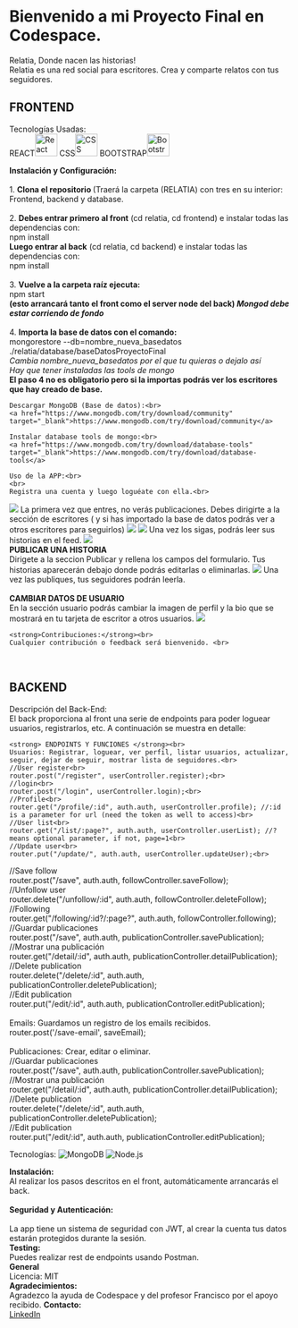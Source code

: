<h1> <strong>Bienvenido a mi Proyecto Final en Codespace.</strong> </h1>
Relatia, Donde nacen las historias!<br>
Relatia es una red social para escritores. Crea y comparte relatos con tus seguidores. 

<h2><strong> FRONTEND </strong></h2>
Tecnologías Usadas:<br>
REACT<img src="https://cdn.jsdelivr.net/gh/devicons/devicon/icons/react/react-original.svg" alt="React Icon" style="width:40px; height:40px;"> 
CSS<img src="https://cdn.jsdelivr.net/gh/devicons/devicon/icons/css3/css3-original.svg" alt="CSS Icon" style="width:40px; height:40px;"> 
BOOTSTRAP<img src="https://cdn.jsdelivr.net/gh/devicons/devicon/icons/bootstrap/bootstrap-original.svg" alt="Bootstrap Icon" style="width:40px; height:40px;"> 

<strong>Instalación y Configuración:</strong><br>
<br>
    1. <strong>Clona el repositorio </strong> (Traerá la carpeta (RELATIA) con tres en su interior: Frontend, backend y database.<br>
    <br>
    2. <strong>Debes entrar primero al front</strong> (cd relatia, cd frontend) e instalar todas las dependencias con:<br> npm install<br>
       <strong>Luego entrar al back</strong> (cd relatia, cd backend) e instalar todas las dependencias con:<br> npm install<br>
       <br>
    3. <strong>Vuelve a la carpeta raíz ejecuta:</strong><br> 
    npm start<br> 
    <strong>(esto arrancará tanto el front como el server node del back) *Mongod debe estar corriendo de fondo*</strong><br>
    <br>
    4. <strong>Importa la base de datos con el comando:</strong><br>
    mongorestore --db=nombre_nueva_basedatos ./relatia/database/baseDatosProyectoFinal<br> 
    *Cambia nombre_nueva_basedatos por el que tu quieras o dejalo así*<br>
    *Hay que tener instaladas las tools de mongo*<br>
    <strong>El paso 4 no es obligatorio pero si la importas podrás ver los escritores que hay creado de base.</strong>
      
    Descargar MongoDB (Base de datos):<br>
    <a href="https://www.mongodb.com/try/download/community" target="_blank">https://www.mongodb.com/try/download/community</a> 

    Instalar database tools de mongo:<br>
    <a href="https://www.mongodb.com/try/download/database-tools" target="_blank">https://www.mongodb.com/try/download/database-tools</a> 

    Uso de la APP:<br>
    <br>
    Registra una cuenta y luego loguéate con ella.<br>
  <img src=https://github.com/anexions/finalProjectCodespace/assets/135029821/1d17dd2f-d7b3-406f-9af6-133537c12572) />
    La primera vez que entres, no verás publicaciones. Debes dirigirte a la sección de escritores ( y si has importado la base de datos podrás ver a otros escritores para seguirlos)
   <img src=https://github.com/anexions/finalProjectCodespace/assets/135029821/e5081322-4d86-428a-bce5-1d663b8621b8)/>
    <img src=https://github.com/anexions/finalProjectCodespace/assets/135029821/6af96900-041d-4cca-9fe5-39a5f40334f5)/>
    Una vez los sigas, podrás leer sus historias en el feed.
    <img src=https://github.com/anexions/finalProjectCodespace/assets/135029821/43cc41ff-d1e1-439b-b8c4-bbdd94978a4f)/>

<br>
    <strong>PUBLICAR UNA HISTORIA</strong><br>
    Dirigete a la seccion Publicar y rellena los campos del formulario. Tus historias aparecerán debajo donde podrás editarlas o eliminarlas.
    <img src=https://github.com/anexions/finalProjectCodespace/assets/135029821/40a6e7ac-3c7f-4ac7-a73b-71fcc1ba8d01)/>
    Una vez las publiques, tus seguidores podrán leerla.<br>
<br>
    <strong>CAMBIAR DATOS DE USUARIO</strong><br>
    En la sección usuario podrás cambiar la imagen de perfil y la bio que se mostrará en tu tarjeta de escritor a otros usuarios.
    <img src=https://github.com/anexions/finalProjectCodespace/assets/135029821/7af74830-a275-49e5-9bb9-843a291d5770)/>

    <strong>Contribuciones:</strong><br>
    Cualquier contribución o feedback será bienvenido. <br>
<br>
   

   <h2> <strong> BACKEND </strong></h2>
    Descripción del Back-End:<br>
    El back proporciona al front una serie de endpoints para poder loguear usuarios, registrarlos, etc. A continuación se muestra en detalle: 

    <strong> ENDPOINTS Y FUNCIONES </strong><br>
    Usuarios: Registrar, loguear, ver perfil, listar usuarios, actualizar, seguir, dejar de seguir, mostrar lista de seguidores.<br>
    //User register<br>
    router.post("/register", userController.register);<br>
    //login<br>
    router.post("/login", userController.login);<br>
    //Profile<br>
    router.get("/profile/:id", auth.auth, userController.profile); //:id is a parameter for url (need the token as well to access)<br>
    //User list<br>
    router.get("/list/:page?", auth.auth, userController.userList); //? means optional parameter, if not, page=1<br>
    //Update user<br>
    router.put("/update/", auth.auth, userController.updateUser);<br>
   //Save follow<br>
router.post("/save", auth.auth, followController.saveFollow);<br>
//Unfollow user<br>
router.delete("/unfollow/:id", auth.auth, followController.deleteFollow);<br>
//Following<br>
router.get("/following/:id?/:page?", auth.auth, followController.following);<br>
//Guardar publicaciones<br>
router.post("/save", auth.auth, publicationController.savePublication);<br>
//Mostrar una publicación<br>
router.get("/detail/:id", auth.auth, publicationController.detailPublication);<br>
//Delete publication<br>
router.delete("/delete/:id", auth.auth, publicationController.deletePublication);<br>
//Edit publication<br>
router.put("/edit/:id", auth.auth, publicationController.editPublication);<br>
<br>
Emails: Guardamos un registro de los emails recibidos.<br>
router.post('/save-email', saveEmail);<br>
<br>
Publicaciones: Crear, editar o eliminar.<br>
//Guardar publicaciones<br>
router.post("/save", auth.auth, publicationController.savePublication);<br>
//Mostrar una publicación<br>
router.get("/detail/:id", auth.auth, publicationController.detailPublication);<br>
//Delete publication<br>
router.delete("/delete/:id", auth.auth, publicationController.deletePublication);<br>
//Edit publication<br>
router.put("/edit/:id", auth.auth, publicationController.editPublication);<br>

Tecnologías:
<img src="https://img.shields.io/badge/MongoDB-%234ea94b.svg?&style=for-the-badge&logo=mongodb&logoColor=white" alt="MongoDB"/>
<img src="https://img.shields.io/badge/Node.js-%23339933.svg?&style=for-the-badge&logo=nodedotjs&logoColor=white" alt="Node.js"/>
<br>

<strong>Instalación:</strong><br>
Al realizar los pasos descritos en el front, automáticamente arrancarás el back.<br>
<br>
<strong>Seguridad y Autenticación:</strong> <br>
<br>
La app tiene un sistema de seguridad con JWT, al crear la cuenta tus datos estarán protegidos durante la sesión.
<br>
<strong>Testing:</strong> <br>
Puedes realizar rest de endpoints usando Postman.
<br>
<strong>General</strong><br>
Licencia: MIT
<br>
<strong>Agradecimientos: </strong><br>
Agradezco la ayuda de Codespace y del profesor Francisco por el apoyo recibido.
<strong> Contacto:</strong> <br>
   <a href="https://www.linkedin.com/in/jfernandezfullstack/" target="_blank">LinkedIn</a> 
